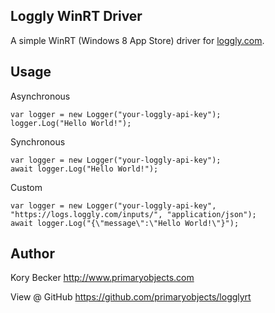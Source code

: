 Loggly WinRT Driver
--------

A simple WinRT (Windows 8 App Store) driver for [loggly.com](http://loggly.com/).

## Usage

Asynchronous

```
var logger = new Logger("your-loggly-api-key");
logger.Log("Hello World!");
```

Synchronous

```
var logger = new Logger("your-loggly-api-key");
await logger.Log("Hello World!");
```

Custom

```
var logger = new Logger("your-loggly-api-key", "https://logs.loggly.com/inputs/", "application/json");
await logger.Log("{\"message\":\"Hello World!\"}");
```

## Author

Kory Becker
http://www.primaryobjects.com

View @ GitHub
https://github.com/primaryobjects/logglyrt